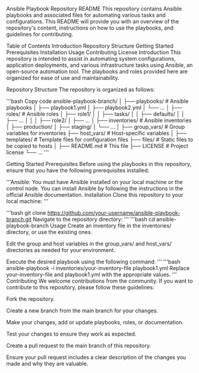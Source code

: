 Ansible Playbook Repository README
This repository contains Ansible playbooks and associated files for automating various tasks and configurations. This README will provide you with an overview of the repository's content, instructions on how to use the playbooks, and guidelines for contributing.

Table of Contents
Introduction
Repository Structure
Getting Started
Prerequisites
Installation
Usage
Contributing
License
Introduction
This repository is intended to assist in automating system configurations, application deployments, and various infrastructure tasks using Ansible, an open-source automation tool. The playbooks and roles provided here are organized for ease of use and maintainability.

Repository Structure
The repository is organized as follows:

'''bash
Copy code
ansible-playbook-branch/
│
├── playbooks/               # Ansible playbooks
│   ├── playbook1.yml
│   ├── playbook2.yml
│   └── ...
│
├── roles/                   # Ansible roles
│   ├── role1/
│   │   ├── tasks/
│   │   ├── defaults/
│   │   ├── ...
│   │
│   ├── role2/
│   ├── ...
│
├── inventories/             # Ansible inventories
│   ├── production/
│   ├── staging/
│   └── ...
│
├── group_vars/              # Group variables for inventories
├── host_vars/               # Host-specific variables
│
├── templates/               # Template files for configuration files
├── files/                   # Static files to be copied to hosts
│
├── README.md                # This file
├── LICENSE                  # Project license
└── ...
'''

Getting Started
Prerequisites
Before using the playbooks in this repository, ensure that you have the following prerequisites installed:

'''Ansible: You must have Ansible installed on your local machine or the control node. You can install Ansible by following the instructions in the official Ansible documentation.
Installation
Clone this repository to your local machine:
'''

'''bash
git clone https://github.com/your-username/ansible-playbook-branch.git
Navigate to the repository directory:
'''
'''bash
cd ansible-playbook-branch
Usage
Create an inventory file in the inventories/ directory, or use the existing ones.

Edit the group and host variables in the group_vars/ and host_vars/ directories as needed for your environment.

Execute the desired playbook using the following command:
'''
'''bash
ansible-playbook -i inventories/your-inventory-file playbook1.yml
Replace your-inventory-file and playbook1.yml with the appropriate values.
'''
Contributing
We welcome contributions from the community. If you want to contribute to this repository, please follow these guidelines:

Fork the repository.

Create a new branch from the main branch for your changes.

Make your changes, add or update playbooks, roles, or documentation.

Test your changes to ensure they work as expected.

Create a pull request to the main branch of this repository.

Ensure your pull request includes a clear description of the changes you made and why they are valuable.


